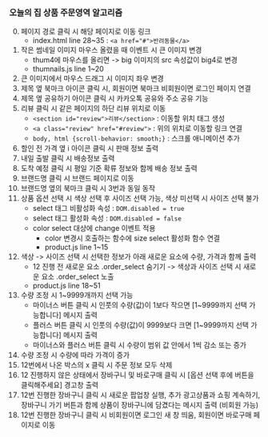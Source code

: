 ### 오늘의 집 상품 주문영역 알고리즘
0) 페이지 경로 클릭 시 해당 페이지로 이동 링크
    * index.html line 28~35 : `<a href="#">반려동물</a>`
1) 작은 썸네일 이미지 마우스 올렸을 때 이벤트 시 큰 이미지 변경
    * thum4에 마우스를 올리면 -> big 이미지의 src 속성값이 big4로 변경
    * thumnails.js line 1~20
2) 큰 이미지에서 마우스 드래그 시 이미지 좌우 변경
3) 제목 옆 북마크 아이콘 클릭 시, 회원이면 북마크 비회원이면 로그인 페이지 연결
4) 제목 옆 공유하기 아이콘 클릭 시 카카오톡 공유와 주소 공유 기능
5) 리뷰 클릭 시 같은 페이지의 하단 리뷰 위치로 이동
    - `<section id="review">리뷰</section>` : 이동할 위치 태그 생성
    - `<a class="review" href="#review">` : 위의 위치로 이동할 링크 연결
    - `body, html {scroll-behavior: smooth;}` : 스크롤 애니메이션 추가
6) 할인 전 가격 옆 i 아이콘 클릭 시 판매 정보 출력
7) 내일 출발 클릭 시 배송정보 출력
8) 도착 예정 클릭 시 평일 기준 확류 정보와 함께 배송 정보 출력
9) 브랜드명 클릭 시 브랜드 페이지로 이동
10) 브랜드명 옆의 북마크 클릭 시 3번과 동일 동작
11) 상품 옵션 선택 시 색상 선택 후 사이즈 선택 가능, 색상 미선택 시 사이즈 선택 불가
    - select 태그 비활성화 속성 : `DOM.disabled = true `
    - select 태그 활성화 속성 : `DOM.disabled = false `
    - color select 대상에 change 이벤트 적용
        - color 변경시 호출하는 함수에 size select 활성화 함수 연결
        - product.js line 1~15
12) 색상 -> 사이즈 선택 시 선택한 정보가 아래 새로운 요소에 수량, 가격과 함께 출력
    - 12 진행 전 새로운 요소 .order_select 숨기기 -> 색상과 사이즈 선택 시 새로운 요소 .order_select 노출
    - product.js line 18~51
13) 수량 조정 시 1~9999개까지 선택 가능
    - 마이너스 버튼 클릭 시 인풋의 수량(값)이 1보다 작으면 [1~9999까지 선택 가능합니다] 메시지 출력
    - 플러스 버튼 클릭 시 인풋의 수량(값)이 9999보다 크면 [1~9999까지 선택 가능합니다] 메시지 출력
    - 마이너스와 플러스 버튼 클릭 시 수량이 범위 값 안에서 1씩 감소 또는 증가
14) 수량 조정 시 수량에 따라 가격이 증가
15) 12번에서 나온 박스의 x 클릭 시 주문 정보 모두 삭제
16) 12 진행하지 않은 상태에서 장바구니 및 바로구매 클릭 시 [옵션 선택 후에 버튼을 클릭해주세요] 경고창 출력
17) 12번 진행한 장바구니 클릭 시 새로운 팝업창 실행, 추가 광고상품과 쇼핑 계속하기, 장바구니 가기 버튼과 함께 상품이 장바구니에 담겼다는 메시지 출력 (비회원 가능)
18) 12번 진행한 장바구니 클릭 시 비회원이면 로그인 새 창 띄움, 회원이면 바로구매 페이지로 이동